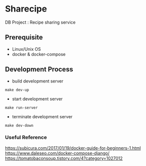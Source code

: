 # Sharecipe

DB Project : Recipe sharing service

## Prerequisite

- Linux/Unix OS
- docker & docker-compose

## Development Process

- build development server

```
make dev-up
```

- start development server

```
make run-server
```

- terminate development server

```
make dev-down
```

### Useful Reference

https://subicura.com/2017/01/19/docker-guide-for-beginners-1.html
https://www.daleseo.com/docker-compose-django/
https://tomatobaconsoup.tistory.com/4?category=1027012
